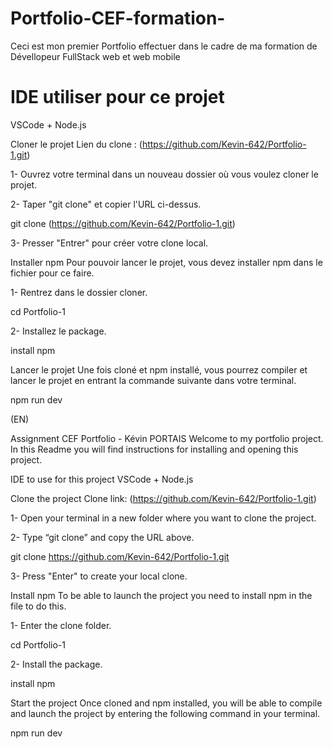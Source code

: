 # Portfolio-CEF-formation-
Ceci est mon premier Portfolio effectuer dans le cadre de ma formation de Dévellopeur FullStack web et web mobile 

# IDE utiliser pour ce projet
VSCode + Node.js

Cloner le projet
Lien du clone : (https://github.com/Kevin-642/Portfolio-1.git)

1- Ouvrez votre terminal dans un nouveau dossier où vous voulez cloner le projet.

2- Taper "git clone" et copier l'URL ci-dessus.

git clone (https://github.com/Kevin-642/Portfolio-1.git)

3- Presser "Entrer" pour créer votre clone local.

Installer npm
Pour pouvoir lancer le projet, vous devez installer npm dans le fichier pour ce faire.

1- Rentrez dans le dossier cloner.

cd Portfolio-1

2- Installez le package.

install npm

Lancer le projet
Une fois cloné et npm installé, vous pourrez compiler et lancer le projet en entrant la commande suivante dans votre terminal.

npm run dev

(EN)

Assignment CEF Portfolio - Kévin PORTAIS
Welcome to my portfolio project. In this Readme you will find instructions for installing and opening this project.

IDE to use for this project
VSCode + Node.js

Clone the project
Clone link: (https://github.com/Kevin-642/Portfolio-1.git)

1- Open your terminal in a new folder where you want to clone the project.

2- Type “git clone” and copy the URL above.

git clone https://github.com/Kevin-642/Portfolio-1.git

3- Press "Enter" to create your local clone.

Install npm
To be able to launch the project you need to install npm in the file to do this.

1- Enter the clone folder.

cd Portfolio-1

2- Install the package.

install npm

Start the project
Once cloned and npm installed, you will be able to compile and launch the project by entering the following command in your terminal.

npm run dev
